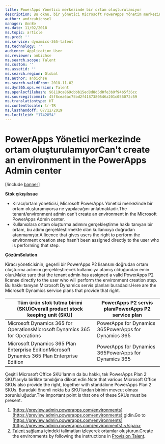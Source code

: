 ```yaml
---
title: PowerApps Yönetici merkezinde bir ortam oluşturulamıyor
description: Bu oknu, bir yönetici Microsoft PowerApps Yönetim merkezinde bir ortam oluşturamıyorsa ne yapılacağını anlatmaktadır.
author: andreabichsel
manager: AnnBe
ms.date: 11/02/2018
ms.topic: article
ms.prod: ''
ms.service: dynamics-365-talent
ms.technology: ''
audience: Application User
ms.reviewer: anbichse
ms.search.scope: Talent
ms.custom: ''
ms.assetid: ''
ms.search.region: Global
ms.author: anbichse
ms.search.validFrom: 2018-11-02
ms.dyn365.ops.version: Talent
ms.openlocfilehash: 96119ca869cbbb15ed8d8d5d0fe3b0f94b5f36cc
ms.sourcegitcommit: 45f8cea6ac75bd2f4187380546a201c056072c59
ms.translationtype: HT
ms.contentlocale: tr-TR
ms.lasthandoff: 07/12/2019
ms.locfileid: "1742854"
---
```

# <a name="cant-create-an-environment-in-the-powerapps-admin-center"></a><span data-ttu-id="d099f-103">PowerApps Yönetici merkezinde ortam oluşturulamıyor</span><span class="sxs-lookup"><span data-stu-id="d099f-103">Can't create an environment in the PowerApps Admin center</span></span>

[!include [banner](includes/banner.md)]

<span data-ttu-id="d099f-104">**Stok çıkışı**</span><span class="sxs-lookup"><span data-stu-id="d099f-104">**Issue**</span></span>

- <span data-ttu-id="d099f-105">Kiracı/ortam yöneticisi, Microsoft PowerApps Yönetici merkezinde bir ortam oluşturamıyorsa ne yapılacağını anlatmaktadır.</span><span class="sxs-lookup"><span data-stu-id="d099f-105">The tenant/environment admin can't create an environment in the Microsoft PowerApps Admin center.</span></span>
- <span data-ttu-id="d099f-106">Kullanıcılara ortam oluşturma adımını gerçekleştirme hakkı tanıyan bir ortam, bu adımı gerçekleştirmekte olan kullanıcıya doğrudan atanmamıştır.</span><span class="sxs-lookup"><span data-stu-id="d099f-106">A licence that gives users the right to perform the environment creation step hasn't been assigned directly to the user who is performing that step.</span></span>

<span data-ttu-id="d099f-107">**Çözüm**</span><span class="sxs-lookup"><span data-stu-id="d099f-107">**Solution**</span></span>

<span data-ttu-id="d099f-108">Kiracı yöneticisinin, geçerli bir PowerApps P2 lisansını doğrudan ortam oluşturma adımını gerçekleştirecek kullanıcıya atamış olduğundan emin olun.</span><span class="sxs-lookup"><span data-stu-id="d099f-108">Make sure that the tenant admin has assigned a valid PowerApps P2 license directly to the user who will perform the environment creation step.</span></span> <span data-ttu-id="d099f-109">Bu hakkı tanıyan Microsoft Dynamics servis planları buradadır.</span><span class="sxs-lookup"><span data-stu-id="d099f-109">Here are the Microsoft Dynamics service plans that provide that right.</span></span>

| <span data-ttu-id="d099f-110">Tüm ürün stok tutma birimi (SKU)</span><span class="sxs-lookup"><span data-stu-id="d099f-110">Overall product stock keeping unit (SKU)</span></span>       | <span data-ttu-id="d099f-111">PowerApps P2 servis planı</span><span class="sxs-lookup"><span data-stu-id="d099f-111">PowerApps P2 service plan</span></span>  |
|------------------------------------------------|----------------------------|
| <span data-ttu-id="d099f-112">Microsoft Dynamics 365 for Operations</span><span class="sxs-lookup"><span data-stu-id="d099f-112">Microsoft Dynamics 365 for Operations</span></span>          | <span data-ttu-id="d099f-113">PowerApps for Dynamics 365</span><span class="sxs-lookup"><span data-stu-id="d099f-113">PowerApps for Dynamics 365</span></span> |
| <span data-ttu-id="d099f-114">Microsoft Dynamics 365 Plan Enterprise Edition</span><span class="sxs-lookup"><span data-stu-id="d099f-114">Microsoft Dynamics 365 Plan Enterprise Edition</span></span> | <span data-ttu-id="d099f-115">PowerApps for Dynamics 365</span><span class="sxs-lookup"><span data-stu-id="d099f-115">PowerApps for Dynamics 365</span></span> |

<span data-ttu-id="d099f-116">Çeşitli Microsoft Office SKU'larının da bu hakkı, tek PowerApps Plan 2 SKU'larıyla birlikte tanıdığına dikkat edin.</span><span class="sxs-lookup"><span data-stu-id="d099f-116">Note that various Microsoft Office SKUs also provide the right, together with standalone PowerApps Plan 2 SKUs.</span></span> <span data-ttu-id="d099f-117">Buradaki önemli nokta bu SKU'lardan birinin mevcut olması zorunluluğudur.</span><span class="sxs-lookup"><span data-stu-id="d099f-117">The important point is that one of these SKUs must be present.</span></span>

1. <span data-ttu-id="d099f-118">[https://preview.admin.powerapps.com/environments](https://preview.admin.powerapps.com/environments) gidin.</span><span class="sxs-lookup"><span data-stu-id="d099f-118">Go to [https://preview.admin.powerapps.com/environments](https://preview.admin.powerapps.com/environments).</span></span>
2. <span data-ttu-id="d099f-119">[Talent sağlama](https://docs.microsoft.com/dynamics365/unified-operations/talent/provisioning-talent) içindeki talimatları izleyerek ortamlar oluşturun.</span><span class="sxs-lookup"><span data-stu-id="d099f-119">Create the environments by following the instructions in [Provision Talent](https://docs.microsoft.com/dynamics365/unified-operations/talent/provisioning-talent).</span></span>
